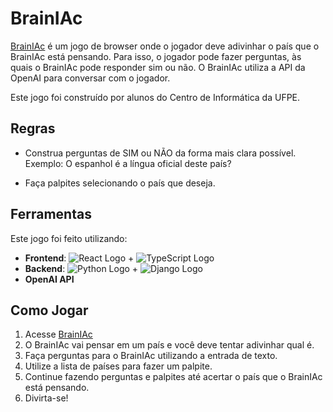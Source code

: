 # BrainIAc

[BrainIAc](https://brainiac.vercel.app/) é um jogo de browser onde o jogador deve adivinhar o país que o BrainIAc está pensando. Para isso, o jogador pode fazer perguntas, às quais o BrainIAc pode responder sim ou não. O BrainIAc utiliza a API da OpenAI para conversar com o jogador.

Este jogo foi construído por alunos do Centro de Informática da UFPE.

## Regras

- Construa perguntas de SIM ou NÃO da forma mais clara possível. Exemplo: O espanhol é a língua oficial deste país?

- Faça palpites selecionando o país que deseja.

## Ferramentas

Este jogo foi feito utilizando:

- **Frontend**: ![React Logo](https://img.shields.io/badge/-React-61DAFB?style=flat-square&logo=react&logoColor=white) + ![TypeScript Logo](https://img.shields.io/badge/-TypeScript-007ACC?style=flat-square&logo=typescript&logoColor=white)
- **Backend**: ![Python Logo](https://img.shields.io/badge/-Python-3776AB?style=flat-square&logo=python&logoColor=white) + ![Django Logo](https://img.shields.io/badge/-Django-092E20?style=flat-square&logo=django&logoColor=white)
- **OpenAI API**

## Como Jogar

1. Acesse [BrainIAc](https://brainiac.vercel.app/)
2. O BrainIAc vai pensar em um país e você deve tentar adivinhar qual é.
3. Faça perguntas para o BrainIAc utilizando a entrada de texto.
4. Utilize a lista de países para fazer um palpite.
5. Continue fazendo perguntas e palpites até acertar o país que o BrainIAc está pensando.
6. Divirta-se!
